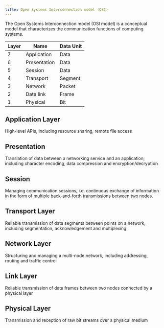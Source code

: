 ```yaml
---
title: Open Systems Interconnection model (OSI)
---
```


The Open Systems Interconnection model (OSI model) is a conceptual model that characterizes the communication functions of computing systems.


| Layer | Name | Data Unit |
|-----|------|-----------|
| 7   | Application  | Data    |	
| 6   | Presentation | Data    |	
| 5   | Session	     | Data    | 
| 4   | Transport    | Segment | 
| 3   | Network	     | Packet  |	
| 2   | Data link    | Frame   |
| 1   | Physical     | Bit     |


## Application Layer
High-level APIs, including resource sharing, remote file access

## Presentation 
Translation of data between a networking service and an application; including character encoding, data compression and encryption/decryption


## Session 
Managing communication sessions, i.e. continuous exchange of information in the form of multiple back-and-forth transmissions between two nodes.


## Transport Layer
Reliable transmission of data segments between points on a network, including segmentation, acknowledgement and multiplexing

## Network Layer
Structuring and managing a multi-node network, including addressing, routing and traffic control

## Link Layer
Reliable transmission of data frames between two nodes connected by a physical layer

## Physical Layer
Transmission and reception of raw bit streams over a physical medium

